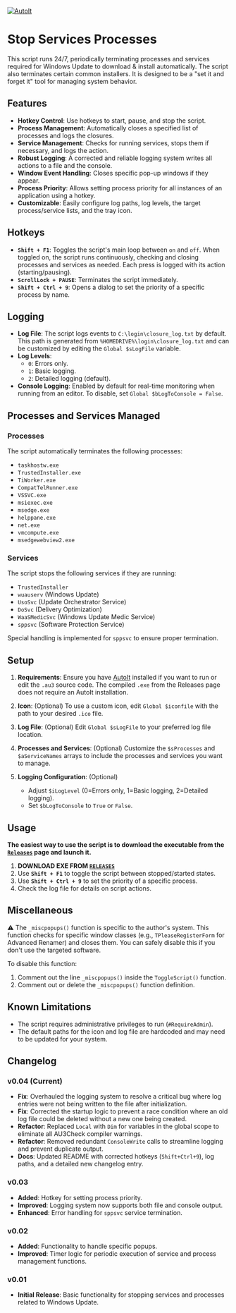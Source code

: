 [![AutoIt](https://avatars.githubusercontent.com/u/5172713?s=25&v=4)](https://github.com/autoit)

# Stop Services Processes

This script runs 24/7, periodically terminating processes and services required for Windows Update to download & install automatically. The script also terminates certain common installers. It is designed to be a "set it and forget it" tool for managing system behavior.

## Features

- **Hotkey Control**: Use hotkeys to start, pause, and stop the script.
- **Process Management**: Automatically closes a specified list of processes and logs the closures.
- **Service Management**: Checks for running services, stops them if necessary, and logs the action.
- **Robust Logging**: A corrected and reliable logging system writes all actions to a file and the console.
- **Window Event Handling**: Closes specific pop-up windows if they appear.
- **Process Priority**: Allows setting process priority for all instances of an application using a hotkey.
- **Customizable**: Easily configure log paths, log levels, the target process/service lists, and the tray icon.

## Hotkeys

- **`Shift + F1`**: Toggles the script's main loop between `on` and `off`. When toggled on, the script runs continuously, checking and closing processes and services as needed. Each press is logged with its action (starting/pausing).
- **`ScrollLock + PAUSE`**: Terminates the script immediately.
- **`Shift + Ctrl + 9`**: Opens a dialog to set the priority of a specific process by name.

## Logging

- **Log File**: The script logs events to `C:\login\closure_log.txt` by default. This path is generated from `%HOMEDRIVE%\login\closure_log.txt` and can be customized by editing the `Global $sLogFile` variable.
- **Log Levels**:
  - `0`: Errors only.
  - `1`: Basic logging.
  - `2`: Detailed logging (default).
- **Console Logging**: Enabled by default for real-time monitoring when running from an editor. To disable, set `Global $bLogToConsole = False`.

## Processes and Services Managed

### Processes
The script automatically terminates the following processes:
- `taskhostw.exe`
- `TrustedInstaller.exe`
- `TiWorker.exe`
- `CompatTelRunner.exe`
- `VSSVC.exe`
- `msiexec.exe`
- `msedge.exe`
- `helppane.exe`
- `net.exe`
- `vmcompute.exe`
- `msedgewebview2.exe`

### Services
The script stops the following services if they are running:
- `TrustedInstaller`
- `wuauserv` (Windows Update)
- `UsoSvc` (Update Orchestrator Service)
- `DoSvc` (Delivery Optimization)
- `WaaSMedicSvc` (Windows Update Medic Service)
- `sppsvc` (Software Protection Service)

Special handling is implemented for `sppsvc` to ensure proper termination.

## Setup

1. **Requirements**: Ensure you have [AutoIt](https://www.autoitscript.com/site/autoit/downloads/) installed if you want to run or edit the `.au3` source code. The compiled `.exe` from the Releases page does not require an AutoIt installation.

2. **Icon**: (Optional) To use a custom icon, edit `Global $iconfile` with the path to your desired `.ico` file.

3. **Log File**: (Optional) Edit `Global $sLogFile` to your preferred log file location.

4. **Processes and Services**: (Optional) Customize the `$sProcesses` and `$aServiceNames` arrays to include the processes and services you want to manage.

5. **Logging Configuration**: (Optional)
   - Adjust `$iLogLevel` (0=Errors only, 1=Basic logging, 2=Detailed logging).
   - Set `$bLogToConsole` to `True` or `False`.

## Usage

**The easiest way to use the script is to download the executable from the [`Releases`](https://github.com/SevWren/Win10-Stop-Services-Processes/releases) page and launch it.**

1. **DOWNLOAD EXE FROM [`RELEASES`](https://github.com/SevWren/Win10-Stop-Services-Processes/releases)**
2. Use **`Shift + F1`** to toggle the script between stopped/started states.
3. Use **`Shift + Ctrl + 9`** to set the priority of a specific process.
4. Check the log file for details on script actions.

## Miscellaneous

⚠️ The `_miscpopups()` function is specific to the author's system. This function checks for specific window classes (e.g., `TPleaseRegisterForm` for Advanced Renamer) and closes them. You can safely disable this if you don't use the targeted software.

To disable this function:
1. Comment out the line `_miscpopups()` inside the `ToggleScript()` function.
2. Comment out or delete the `_miscpopups()` function definition.

## Known Limitations

- The script requires administrative privileges to run (`#RequireAdmin`).
- The default paths for the icon and log file are hardcoded and may need to be updated for your system.

## Changelog

### v0.04 (Current)
- **Fix**: Overhauled the logging system to resolve a critical bug where log entries were not being written to the file after initialization.
- **Fix**: Corrected the startup logic to prevent a race condition where an old log file could be deleted without a new one being created.
- **Refactor**: Replaced `Local` with `Dim` for variables in the global scope to eliminate all AU3Check compiler warnings.
- **Refactor**: Removed redundant `ConsoleWrite` calls to streamline logging and prevent duplicate output.
- **Docs**: Updated README with corrected hotkeys (`Shift+Ctrl+9`), log paths, and a detailed new changelog entry.

### v0.03
- **Added**: Hotkey for setting process priority.
- **Improved**: Logging system now supports both file and console output.
- **Enhanced**: Error handling for `sppsvc` service termination.

### v0.02
- **Added**: Functionality to handle specific popups.
- **Improved**: Timer logic for periodic execution of service and process management functions.

### v0.01
- **Initial Release**: Basic functionality for stopping services and processes related to Windows Update.